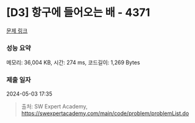 # [D3] 항구에 들어오는 배 - 4371 

[문제 링크](https://swexpertacademy.com/main/code/problem/problemDetail.do?contestProbId=AWMedCxalW8DFAXd) 

### 성능 요약

메모리: 36,004 KB, 시간: 274 ms, 코드길이: 1,269 Bytes

### 제출 일자

2024-05-03 17:35



> 출처: SW Expert Academy, https://swexpertacademy.com/main/code/problem/problemList.do